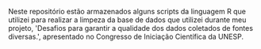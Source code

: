 Neste repositório estão armazenados alguns scripts da linguagem R que utilizei para realizar a limpeza da base de dados que utilizei durante meu projeto, 'Desafios para garantir a qualidade dos dados coletados de fontes diversas.', apresentado no Congresso de Iniciação Científica da UNESP.
